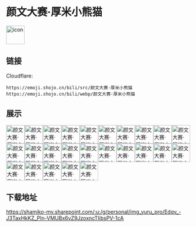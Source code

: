 # 颜文大赛·厚米小熊猫
<img src="https://emoji.shojo.cn/bili/src/颜文大赛·厚米小熊猫/icon.png" width="50" height="50" alt="icon">

## 链接
Cloudflare:
```
https://emoji.shojo.cn/bili/src/颜文大赛·厚米小熊猫
https://emoji.shojo.cn/bili/webp/颜文大赛·厚米小熊猫
```
## 展示
<img src="https://emoji.shojo.cn/bili/src/颜文大赛·厚米小熊猫/颜文大赛·厚米小熊猫-施法！.png" width="50" height="50" alt="颜文大赛·厚米小熊猫-施法！"><img src="https://emoji.shojo.cn/bili/src/颜文大赛·厚米小熊猫/颜文大赛·厚米小熊猫-右看看.png" width="50" height="50" alt="颜文大赛·厚米小熊猫-右看看"><img src="https://emoji.shojo.cn/bili/src/颜文大赛·厚米小熊猫/颜文大赛·厚米小熊猫-撒花花.png" width="50" height="50" alt="颜文大赛·厚米小熊猫-撒花花"><img src="https://emoji.shojo.cn/bili/src/颜文大赛·厚米小熊猫/颜文大赛·厚米小熊猫-左看看.png" width="50" height="50" alt="颜文大赛·厚米小熊猫-左看看"><img src="https://emoji.shojo.cn/bili/src/颜文大赛·厚米小熊猫/颜文大赛·厚米小熊猫-愁眉苦脸.png" width="50" height="50" alt="颜文大赛·厚米小熊猫-愁眉苦脸"><img src="https://emoji.shojo.cn/bili/src/颜文大赛·厚米小熊猫/颜文大赛·厚米小熊猫-好耶.png" width="50" height="50" alt="颜文大赛·厚米小熊猫-好耶"><img src="https://emoji.shojo.cn/bili/src/颜文大赛·厚米小熊猫/颜文大赛·厚米小熊猫-唱歌.png" width="50" height="50" alt="颜文大赛·厚米小熊猫-唱歌"><img src="https://emoji.shojo.cn/bili/src/颜文大赛·厚米小熊猫/颜文大赛·厚米小熊猫-大小眼.png" width="50" height="50" alt="颜文大赛·厚米小熊猫-大小眼"><img src="https://emoji.shojo.cn/bili/src/颜文大赛·厚米小熊猫/颜文大赛·厚米小熊猫-尬住.png" width="50" height="50" alt="颜文大赛·厚米小熊猫-尬住"><img src="https://emoji.shojo.cn/bili/src/颜文大赛·厚米小熊猫/颜文大赛·厚米小熊猫-坏了！.png" width="50" height="50" alt="颜文大赛·厚米小熊猫-坏了！"><img src="https://emoji.shojo.cn/bili/src/颜文大赛·厚米小熊猫/颜文大赛·厚米小熊猫-坏笑.png" width="50" height="50" alt="颜文大赛·厚米小熊猫-坏笑"><img src="https://emoji.shojo.cn/bili/src/颜文大赛·厚米小熊猫/颜文大赛·厚米小熊猫-惊讶.png" width="50" height="50" alt="颜文大赛·厚米小熊猫-惊讶"><img src="https://emoji.shojo.cn/bili/src/颜文大赛·厚米小熊猫/颜文大赛·厚米小熊猫-困了.png" width="50" height="50" alt="颜文大赛·厚米小熊猫-困了"><img src="https://emoji.shojo.cn/bili/src/颜文大赛·厚米小熊猫/颜文大赛·厚米小熊猫-没眼看.png" width="50" height="50" alt="颜文大赛·厚米小熊猫-没眼看"><img src="https://emoji.shojo.cn/bili/src/颜文大赛·厚米小熊猫/颜文大赛·厚米小熊猫-你有事吗.png" width="50" height="50" alt="颜文大赛·厚米小熊猫-你有事吗"><img src="https://emoji.shojo.cn/bili/src/颜文大赛·厚米小熊猫/颜文大赛·厚米小熊猫-生气气.png" width="50" height="50" alt="颜文大赛·厚米小熊猫-生气气"><img src="https://emoji.shojo.cn/bili/src/颜文大赛·厚米小熊猫/颜文大赛·厚米小熊猫-石化.png" width="50" height="50" alt="颜文大赛·厚米小熊猫-石化"><img src="https://emoji.shojo.cn/bili/src/颜文大赛·厚米小熊猫/颜文大赛·厚米小熊猫-宕机.png" width="50" height="50" alt="颜文大赛·厚米小熊猫-宕机"><img src="https://emoji.shojo.cn/bili/src/颜文大赛·厚米小熊猫/颜文大赛·厚米小熊猫-跳舞.png" width="50" height="50" alt="颜文大赛·厚米小熊猫-跳舞"><img src="https://emoji.shojo.cn/bili/src/颜文大赛·厚米小熊猫/颜文大赛·厚米小熊猫-偷看.png" width="50" height="50" alt="颜文大赛·厚米小熊猫-偷看"><img src="https://emoji.shojo.cn/bili/src/颜文大赛·厚米小熊猫/颜文大赛·厚米小熊猫-吓！.png" width="50" height="50" alt="颜文大赛·厚米小熊猫-吓！"><img src="https://emoji.shojo.cn/bili/src/颜文大赛·厚米小熊猫/颜文大赛·厚米小熊猫-要哭啦.png" width="50" height="50" alt="颜文大赛·厚米小熊猫-要哭啦"><img src="https://emoji.shojo.cn/bili/src/颜文大赛·厚米小熊猫/颜文大赛·厚米小熊猫-真棒！.png" width="50" height="50" alt="颜文大赛·厚米小熊猫-真棒！"><img src="https://emoji.shojo.cn/bili/src/颜文大赛·厚米小熊猫/颜文大赛·厚米小熊猫-约吗.png" width="50" height="50" alt="颜文大赛·厚米小熊猫-约吗"><img src="https://emoji.shojo.cn/bili/src/颜文大赛·厚米小熊猫/颜文大赛·厚米小熊猫-晕.png" width="50" height="50" alt="颜文大赛·厚米小熊猫-晕">

## 下载地址

https://shamiko-my.sharepoint.com/:u:/g/personal/img_yuru_pro/Edqv_-J3TaxHkKZ_PIn-VMUBx6vZ9JzoxncTIibsPV-1cA